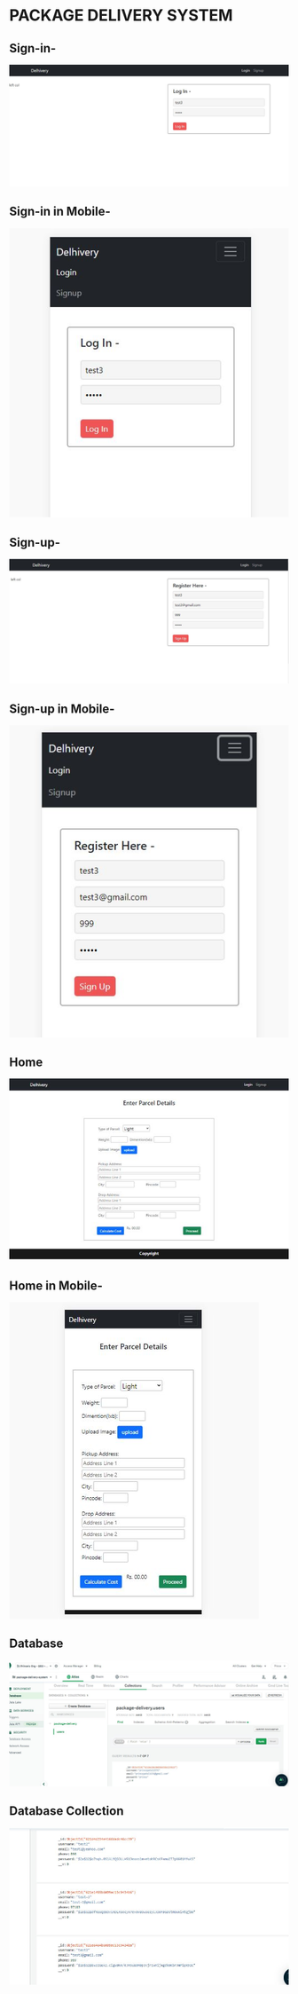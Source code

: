 # PACKAGE DELIVERY SYSTEM

## Sign-in-

<img src="./img/signin.JPG">
<br/>

## Sign-in in Mobile-

<img src="./img/signin-mobil.JPG">

## Sign-up-

<img src="./img/signup.JPG">

## Sign-up in Mobile-

<img src="./img/signup-mobil.JPG">

## Home

<img src="./img/home.JPG">

## Home in Mobile-

<img src="./img/home-mobil.JPG">

## Database

<img src="./img/db.JPG">

## Database Collection

<img src="./img/dbcollection.JPG">

